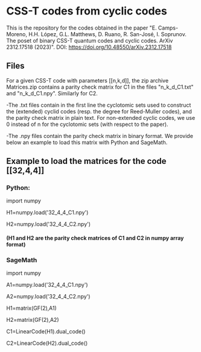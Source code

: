 # CSS-T codes from cyclic codes

This is the repository for the codes obtained in the paper "E. Camps-Moreno, H.H. López, G.L. Matthews, D. Ruano, R. San-José, I. Soprunov. The poset of binary CSS-T quantum codes and cyclic codes. ArXiv 2312.17518 (2023)".
DOI: https://doi.org/10.48550/arXiv.2312.17518

## Files 

For a given  CSS-T code with parameters [[n,k,d]], the zip archive Matrices.zip contains a parity check matrix for C1 in the files "n_k_d_C1.txt" and "n_k_d_C1.npy". Similarly for C2.

-The .txt files contain in the first line the cyclotomic sets used to construct the (extended) cyclid codes (resp. the degree for Reed-Muller codes), and the parity check matrix in plain text. For non-extended cyclic codes, we use 0 instead of n for the cyclotomic sets (with respect to the paper).

-The .npy files contain the parity check matrix in binary format. We provide below an example to load this matrix with Python and SageMath.

## Example to load the matrices for the code [[32,4,4]]
### Python:

import numpy

H1=numpy.load('32_4_4_C1.npy')

H2=numpy.load('32_4_4_C2.npy')

#### (H1 and H2 are the parity check matrices of C1 and C2 in numpy array format)

### SageMath

import numpy

A1=numpy.load('32_4_4_C1.npy')

A2=numpy.load('32_4_4_C2.npy')

H1=matrix(GF(2),A1)

H2=matrix(GF(2),A2)

C1=LinearCode(H1).dual_code()

C2=LinearCode(H2).dual_code()

